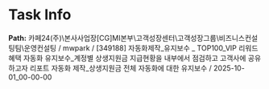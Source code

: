 # Task Info

**Path:** 카페24(주)\본사사업장\[CG]MI본부\고객성장센터\고객성장그룹\비즈니스컨설팅팀\운영컨설팅 / mwpark / [349188] 자동화제작_유지보수 _ TOP100_VIP 리워드 혜택 자동화 유지보수_계정별 상생지원금 지급현황을 내부에서 점검하고 고객사에 공유하고자 리포트 자동화 제작_상생지원금 전체 자동화에 대한 유지보수 / 2025-10-01_00-00-00

